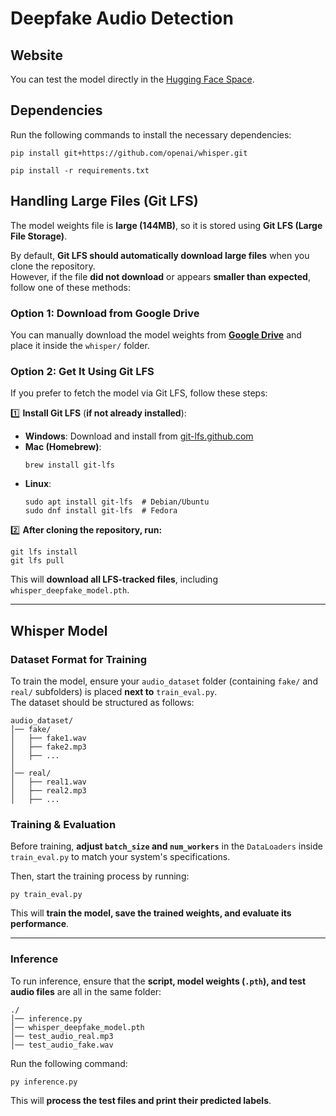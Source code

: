 # Deepfake Audio Detection

## Website

You can test the model directly in the [Hugging Face Space](https://huggingface.co/spaces/refikbklm/fake-audio-detector).

## Dependencies
Run the following commands to install the necessary dependencies:

```
pip install git+https://github.com/openai/whisper.git
```
```
pip install -r requirements.txt
```

## Handling Large Files (Git LFS)

The model weights file is **large (144MB)**, so it is stored using **Git LFS (Large File Storage)**.

By default, **Git LFS should automatically download large files** when you clone the repository.  
However, if the file **did not download** or appears **smaller than expected**, follow one of these methods:

### **Option 1: Download from Google Drive**
You can manually download the model weights from **[Google Drive](https://drive.google.com/file/d/13OUJ9D5oG3K4ci_CZpMWbLja5yApgWg0/view)** and place it inside the `whisper/` folder.

### **Option 2: Get It Using Git LFS**
If you prefer to fetch the model via Git LFS, follow these steps:

1️⃣ **Install Git LFS** (**if not already installed**):

   - **Windows**: Download and install from [git-lfs.github.com](https://git-lfs.github.com/)  
   - **Mac (Homebrew)**:  
     ```
     brew install git-lfs
     ```
   - **Linux**:  
     ```
     sudo apt install git-lfs  # Debian/Ubuntu
     sudo dnf install git-lfs  # Fedora
     ```

2️⃣ **After cloning the repository, run:**
   ```
   git lfs install
   git lfs pull
   ```

This will **download all LFS-tracked files**, including `whisper_deepfake_model.pth`.

---

## Whisper Model

### **Dataset Format for Training**
To train the model, ensure your `audio_dataset` folder (containing `fake/` and `real/` subfolders) is placed **next to** `train_eval.py`.  
The dataset should be structured as follows:

```
audio_dataset/
│── fake/
│   ├── fake1.wav
│   ├── fake2.mp3
│   ├── ...
│
│── real/
│   ├── real1.wav
│   ├── real2.mp3
│   ├── ...
```

### **Training & Evaluation**
Before training, **adjust `batch_size` and `num_workers`** in the `DataLoaders` inside `train_eval.py` to match your system's specifications.  

Then, start the training process by running:
```
py train_eval.py
```
This will **train the model, save the trained weights, and evaluate its performance**.

---

### **Inference**
To run inference, ensure that the **script, model weights (`.pth`), and test audio files** are all in the same folder:

```
./
│── inference.py
│── whisper_deepfake_model.pth
│── test_audio_real.mp3
│── test_audio_fake.wav
```

Run the following command:
```
py inference.py
```
This will **process the test files and print their predicted labels**.
